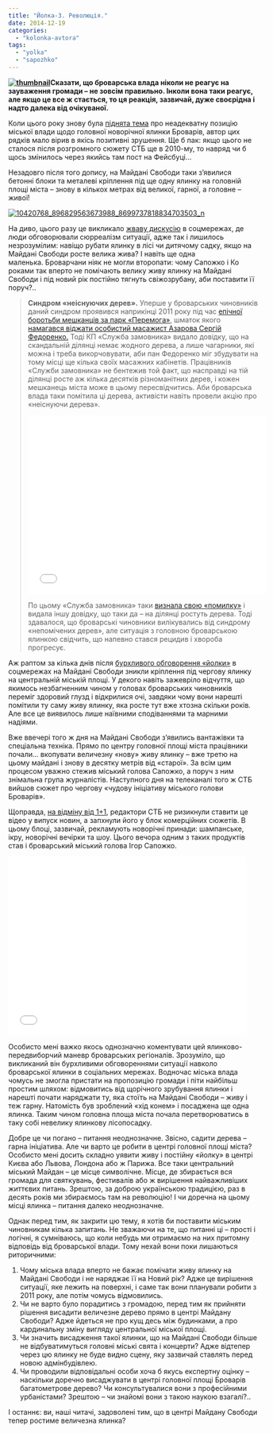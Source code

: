 ```yaml
---
title: "Йолка-3. Революція."
date: 2014-12-19
categories: 
  - "kolonka-avtora"
tags: 
  - "yolka"
  - "sapozhko"
---
```


**[![thumbnail](https://mpz.brovary.org/wp-content/uploads/2014/12/thumbnail.jpg)](https://mpz.brovary.org/wp-content/uploads/2014/12/thumbnail.jpg)Сказати, що броварська влада ніколи не реагує на зауваження громади – не зовсім правильно. Інколи вона таки реагує, але якщо це все ж стається, то ця реакція, зазвичай, дуже своєрідна і  надто далека від очікуваної.**

Коли цього року знову була [піднята тема](https://www.facebook.com/groups/brovary/permalink/939880482708585/) про неадекватну позицію міської влади щодо головної новорічної ялинки Броварів, автор цих рядків мало вірив в якісь позитивні зрушення. Ще б пак: якщо цього не сталося після розгромного сюжету СТБ ще в 2010-му, то навряд чи б щось змінилось через якийсь там пост на Фейсбуці…

Незадовго після того допису, на Майдані Свободи таки з’явилися бетонні блоки та металеві кріплення під ще одну ялинку на головній площі міста – знову в кількох метрах від великої, гарної, а головне – живої!

[![10420768_896829563673988_8699737818834703503_n](https://mpz.brovary.org/wp-content/uploads/2014/12/10420768_896829563673988_8699737818834703503_n.jpg)](https://mpz.brovary.org/wp-content/uploads/2014/12/10420768_896829563673988_8699737818834703503_n.jpg)

На диво, цього разу це викликало [жваву дискусію](https://www.facebook.com/photo.php?fbid=896829563673988&set=gm.944866548876645&type=1) в соцмережах, де люди обговорювали сюрреалізм ситуації, адже так і лишилось незрозумілим: навіщо рубати ялинку в лісі чи дитячому садку, якщо на Майдані Свободи росте велика жива? І навіть ще одна маленька. Броварчани ніяк не могли второпати: чому Сапожко і Ко роками так вперто не помічають велику живу ялинку на Майдані Свободи і під новий рік постійно тягнуть свіжозрубану, аби поставити її поруч?..

> **Синдром «неіснуючих дерев».** Уперше у броварських чиновників даний синдром проявився наприкінці 2011 року під час [епічної боротьби мешканців за парк «Перемога»](https://mpz.brovary.org/bitva-za-park-yak-tse-bulo-hronologiya-podiy/), шматок якого [намагався віджати особистий масажист Азарова Сергій Федоренко.](https://mpz.brovary.org/yak-brovarski-regionali-parkovu-zonu-zahopluvali/) Тоді КП «Служба замовника» видало довідку, що на скандальній ділянці немає жодного дерева, а лише чагарники, які можна і треба викорчовувати, аби пан Федоренко міг збудувати на тому місці ще кілька своїх масажних кабінетів. Працівників «Служби замовника» не бентежив той факт, що насправді на тій ділянці росте аж кілька десятків різноманітних дерев, і кожен мешканець міста може в цьому пересвідчитись. Аби броварська влада таки помітила ці дерева, активісти навіть провели акцію про «неіснуючи дерева».
> 
> <iframe src="//www.youtube.com/embed/GWHQrSLEAPw" width="480" height="360" frameborder="0" allowfullscreen="allowfullscreen"></iframe>
> 
> По цьому «Служба замовника» таки [визнала свою «помилку»](https://mpz.brovary.org/kp-sluzhba-zamovnika-viznalo-pomilku/) і видала іншу довідку, що таки да – на ділянці ростуть дерева. Тоді здавалося, що броварські чиновники вилікувались від синдрому «непомічених дерев», але ситуація з головною броварською ялинкою свідчить, що напевно стався рецидив і хвороба прогресує.

Аж раптом за кілька днів після [бурхливого обговорення «йолки»](https://www.facebook.com/photo.php?fbid=896829563673988&set=gm.944866548876645&type=1) в соцмережах на Майдані Свободи зникли кріплення під чергову ялинку на центральній міській площі. У декого навіть зажевріло відчуття, що якимось незбагненним чином у головах броварських чиновників переміг здоровий глузд і відкрилися очі, завдяки чому вони нарешті помітили ту саму живу ялинку, яка росте тут вже хтозна скільки років. Але все це виявилось лише наївними сподіваннями та марними надіями.

Вже ввечері того ж дня на Майдані Свободи з’явились вантажівки та спеціальна техніка. Прямо по центру головної площі міста працівники почали… вкопувати величезну «нову» живу ялинку – вже третю на цьому майдані і знову в десятку метрів від «старої». За всім цим процесом уважно стежив міський голова Сапожко, а поруч з ним знімальна група журналістів. Наступного дня на телеканалі того ж СТБ вийшов сюжет про чергову «чудову ініціативу міського голови Броварів».

Щоправда, [на відміну від 1+1](https://www.youtube.com/watch?v=wRJE9G9s9iw), редактори СТБ не ризикнули ставити це відео у випуск новин, а запхнули його у блок комерційних сюжетів. В цьому блоці, зазвичай, рекламують новорічні принади: шампанське, ікру, новорічні вечірки та шоу. Цього вечора одним з таких продуктів став і броварський міський голова Ігор Сапожко.

<iframe src="//www.youtube.com/embed/-LDzQwetepg" width="480" height="360" frameborder="0" allowfullscreen="allowfullscreen"></iframe>

Особисто мені важко якось однозначно коментувати цей ялинково-передвиборчий маневр броварських регіоналів. Зрозуміло, що викликаний він бурхливими обговореннями ситуації навколо броварської ялинки в соціальних мережах. Водночас міська влада чомусь не змогла пристати на пропозицію громади і піти найбільш простим шляхом: відмовитись від щорічного зрубування ялинки і нарешті почати наряджати ту, яка стоїть на Майдані Свободи – живу і теж гарну. Натомість був зроблений «хід конем» і посаджена ще одна ялинка. Таким чином головна площа міста почала перетворюватись в таку собі невелику ялинкову лісопосадку.

Добре це чи погано – питання неоднозначне. Звісно, садити дерева – гарна ініціатива. Але чи варто це робити в центрі головної площі міста? Особисто мені досить складно уявити живу і постійну «йолку» в центрі Києва або Львова, Лондона або ж Парижа. Все таки центральний міський Майдан – це місце символічне. Місце, де збирається вся громада для святкувань, фестивалів або ж вирішення найважливіших життєвих питань. Зрештою, за доброю українською традицією, раз в десять років ми збираємось там на революцію! І чи доречна на цьому місці ялинка – питання далеко неоднозначне.

Однак перед тим, як закрити цю тему, я хотів би поставити міським чиновникам кілька запитань. Не зважаючи на те, що питанні ці – прості і логічні, я сумніваюсь, що коли небудь ми отримаємо на них притомну відповідь від броварської влади. Тому нехай вони поки лишаються риторичними:

1. Чому міська влада вперто не бажає помічати живу ялинку на Майдані Свободи і не наряджає її на Новий рік? Адже це вирішення ситуації, яке лежить на поверхні, і саме так вони планували робити з 2011 року, але потім чомусь відмовились.
2. Чи не варто було порадитись з громадою, перед тим як прийняти рішення висадити величезне дерево прямо в центрі Майдану Свободи? Адже йдеться не про кущ десь між будинками, а про кардинальну зміну вигляду центральної міської площі.
3. Чи значить висадження такої ялинки, що на Майдані Свободи більше не відбуватимуться головні міські свята і концерти? Адже відтепер через цю ялинку не буде видно сцену, яку зазвичай ставлять перед новою адмінбудівлею.
4. Чи проводили відповідальні особи хоча б якусь експертну оцінку – наскільки доречно висаджувати в центрі головної площі Броварів багатометрове дерево? Чи консультувалися вони з професійними урбаністами? Зрештою – чи знайомі вони з такою наукою взагалі?..

І останнє: ви, наші читачі, задоволені тим, що в центрі Майдану Свободи тепер ростиме величезна ялинка?
